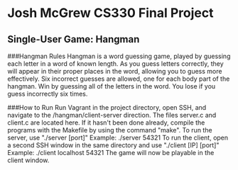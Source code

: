 # Josh McGrew CS330 Final Project
## Single-User Game: Hangman

###Hangman Rules
Hangman is a word guessing game, played by guessing each letter in a word of known length.
As you guess letters correctly, they will appear in their proper places in the word, allowing you to guess more effectively.
Six incorrect guesses are allowed, one for each body part of the hangman.
Win by guessing all of the letters in the word.
You lose if you guess incorrectly six times.

###How to Run
Run Vagrant in the project directory, open SSH, and navigate to the /hangman/client-server direction. The files server.c and client.c are located here.
If it hasn't been done already, compile the programs with the Makefile by using the command "make".
To run the server, use "./server [port]" Example: ./server 54321
To run the client, open a second SSH window in the same directory and use "./client [IP] [port]" Example: ./client localhost 54321
The game will now be playable in the client window.